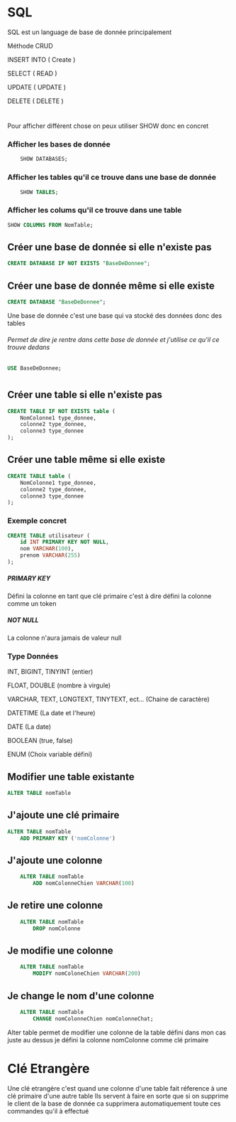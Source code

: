 # SQL
SQL est un language de base de donnée principalement

Méthode CRUD 

INSERT INTO ( Create )

SELECT ( READ )

UPDATE ( UPDATE )

DELETE ( DELETE )

#

Pour afficher différent chose on peux utiliser SHOW donc en concret

### Afficher les bases de donnée
```sql
    SHOW DATABASES;
```
### Afficher les tables qu'il ce trouve dans une base de donnée
```sql
    SHOW TABLES;
```
### Afficher les colums qu'il ce trouve dans une table
```sql
SHOW COLUMNS FROM NomTable;
```
## Créer une base de donnée si elle n'existe pas
```sql
CREATE DATABASE IF NOT EXISTS "BaseDeDonnee";
```
## Créer une base de donnée même si elle existe
```sql
CREATE DATABASE "BaseDeDonnee"; 
```
Une base de donnée c'est une base qui va stocké des données donc des tables

###### Permet de dire je rentre dans cette base de donnée et j'utilise ce qu'il ce trouve dedans
```sql
USE BaseDeDonnee;
```
#

## Créer une table si elle n'existe pas
```sql
CREATE TABLE IF NOT EXISTS table (
    NomColonne1 type_donnee,
    colonne2 type_donnee,
    colonne3 type_donnee
);
```
## Créer une table même si elle existe
```sql
CREATE TABLE table (
    NomColonne1 type_donnee,
    colonne2 type_donnee,
    colonne3 type_donnee
);
```

### Exemple concret
```sql
CREATE TABLE utilisateur (
    id INT PRIMARY KEY NOT NULL,
    nom VARCHAR(100),
    prenom VARCHAR(255)
);
```


##### PRIMARY KEY 
Défini la colonne en tant que clé primaire
c'est à dire défini la colonne comme un token

##### NOT NULL 
La colonne n'aura jamais de valeur null

### Type Données

INT, BIGINT, TINYINT (entier)

FLOAT, DOUBLE (nombre à virgule)

VARCHAR, TEXT, LONGTEXT, TINYTEXT, ect... (Chaine de caractère)

DATETIME (La date et l'heure)

DATE (La date)

BOOLEAN (true, false)

ENUM (Choix variable défini)


## Modifier une table existante
```sql
ALTER TABLE nomTable
```


## J'ajoute une clé primaire
```sql
ALTER TABLE nomTable
    ADD PRIMARY KEY ('nomColonne')
```
## J'ajoute une colonne
```sql
    ALTER TABLE nomTable
        ADD nomColonneChien VARCHAR(100)
```
## Je retire une colonne
```sql
    ALTER TABLE nomTable
        DROP nomColonne
```
## Je modifie une colonne
```sql
    ALTER TABLE nomTable
        MODIFY nomColoneChien VARCHAR(200)
```
## Je change le nom d'une colonne
```sql
    ALTER TABLE nomTable
        CHANGE nomColonneChien nomColonneChat;
```

Alter table permet de modifier une colonne de la table défini dans mon cas juste au dessus je défini la colonne nomColonne comme clé primaire


# Clé Etrangère 
Une clé etrangère c'est quand une colonne d'une table fait réference à une clé primaire d'une autre table
Ils servent à faire en sorte que si on supprime le client de la base de donnée ca supprimera automatiquement toute ces commandes qu'il à effectué
